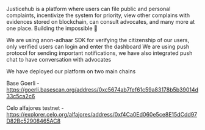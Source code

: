 Justicehub is a platform where users can file public and personal complaints, incentivize the system for priority, view other complains with evidences stored on blockchain, can consult advocates, and many more at one place. Building the impossible 💪

We are using anon-adhaar SDK for verifying the citizenship of our users, only verified users can login and enter the dashboard
We are using push protocol for sending important notifications, we have also integrated push chat to have conversation with advocates

We have deployed our platform on two main chains

Base Goerli - https://goerli.basescan.org/address/0xc5674ab7fef61c59a83178b5b39014d33c5ca2c6

Celo alfajores testnet - https://explorer.celo.org/alfajores/address/0xf4Ca0Ed060e5ce8E15dCdd97D82Bc52908465AC8
